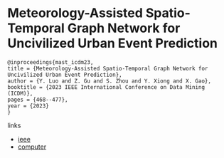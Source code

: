 # Meteorology-Assisted Spatio-Temporal Graph Network for Uncivilized Urban Event Prediction

```
@inproceedings{mast_icdm23,
title = {Meteorology-Assisted Spatio-Temporal Graph Network for Uncivilized Urban Event Prediction},
author = {Y. Luo and Z. Gu and S. Zhou and Y. Xiong and X. Gao},
booktitle = {2023 IEEE International Conference on Data Mining (ICDM)},
pages = {468--477},
year = {2023}
}
```

links
- [ieee](https://doi.org/10.1109/ICDM58522.2023.00056)
- [computer](https://doi.ieeecomputersociety.org/10.1109/ICDM58522.2023.00056)
